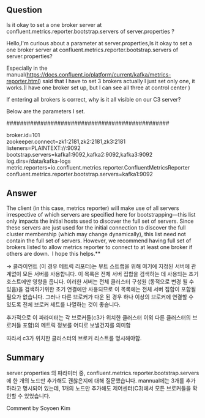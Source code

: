 ## Question
Is it okay to set a one broker server at confluent.metrics.reporter.bootstrap.servers of server.properties ?  

Hello,I'm curious about a parameter at server.properties,Is it okay to set a one broker server at confluent.metrics.reporter.bootstrap.servers of server.properties?

Especially in the manual(https://docs.confluent.io/platform/current/kafka/metrics-reporter.html) said that I have to set 3 brokers actually I just set only one, it works.(I have one broker set up, but I can see all three at control center )

If entering all brokers is correct, why is it all visible on our C3 server?

Below are the parameters I set.

################################################

broker.id=101  
zookeeper.connect=zk1:2181,zk2:2181,zk3:2181  
listeners=PLAINTEXT://:9092  
bootstrap.servers=kafka1:9092,kafka2:9092,kafka3:9092  
log.dirs=/data/kafka-logs  
metric.reporters=io.confluent.metrics.reporter.ConfluentMetricsReporter  
confluent.metrics.reporter.bootstrap.servers=kafka1:9092  

## Answer
The client (in this case, metrics reporter) will make use of all servers irrespective of which servers are specified here for bootstrapping—this list only impacts the initial hosts used to discover the full set of servers. Since these servers are just used for the initial connection to discover the full cluster membership (which may change dynamically), this list need not contain the full set of servers. However, we recommend having full set of brokers listed to allow metrics reporter to connect to at least one broker if others are down.  I hope this helps.**  

→ 클라이언트 (이 경우 메트릭 리포터)는 부트 스트랩을 위해 여기에 지정된 서버에 관계없이 모든 서버를 사용합니다. 이 목록은 전체 서버 집합을 검색하는 데 사용되는 초기 호스트에만 영향을 줍니다. 이러한 서버는 전체 클러스터 구성원 (동적으로 변경 될 수 있음)을 검색하기위한 초기 연결에만 사용되므로 이 목록에는 전체 서버 집합이 포함될 필요가 없습니다. 그러나 다른 브로커가 다운 된 경우 하나 이상의 브로커에 연결할 수 있도록 전체 브로커 세트를 나열하는 것이 좋습니다.

추가적으로 이 파라미터는 각 브로커들(c3가 위치한 클러스터 이외 다른 클러스터의 브로커들 포함)의 메트릭 정보를 어디로 보낼건지를 의미함

따라서 c3가 위치한 클러스터의 브로커 리스트를 명시해야함.

## Summary
server.properties 의 파라미터 중, confluent.metrics.reporter.bootstrap.servers 에 한 개의 노드만 추가해도 괜찮은지에 대해 질문했습니다. 
mannual에는 3개를 추가하라고 명시되어 있는데, 1개의 노드만 추가해도 제어센터(C3)에서 모든 브로커들을 확인할 수 있었습니다.   

Comment by Soyoen Kim
